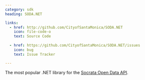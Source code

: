 ```yaml
---
category: sdk
heading: SODA.NET

links:
  - href: http://github.com/CityofSantaMonica/SODA.NET
    icon: file-code-o
    text: Source Code
      
  - href: https://github.com/CityofSantaMonica/SODA.NET/issues
    icon: bug
    text: Issue Tracker

---
```


The most popular .NET library for the [Socrata Open Data API](http://dev.socrata.com).